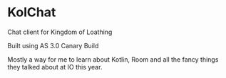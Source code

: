 # KolChat
Chat client for Kingdom of Loathing

Built using AS 3.0 Canary Build

Mostly a way for me to learn about Kotlin, Room and all the fancy things they talked about at IO this year.
